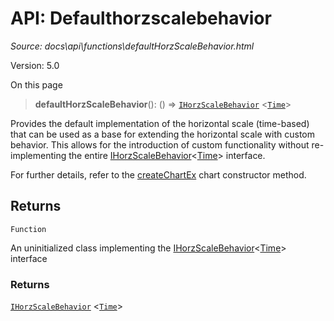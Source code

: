 # API: Defaulthorzscalebehavior

*Source: docs\api\functions\defaultHorzScaleBehavior.html*

Version: 5.0

On this page

> **defaultHorzScaleBehavior**(): () => [`IHorzScaleBehavior`](../interfaces/IHorzScaleBehavior.md) <[`Time`](../type-aliases/Time.md)>

Provides the default implementation of the horizontal scale (time-based) that can be used as a base for extending the horizontal scale with custom behavior. This allows for the introduction of custom functionality without re-implementing the entire [IHorzScaleBehavior](../interfaces/IHorzScaleBehavior.md)<[Time](../type-aliases/Time.md)> interface.

For further details, refer to the [createChartEx](createChartEx.md) chart constructor method.

## Returns[​](defaultHorzScaleBehavior.html#returns "Direct link to Returns")

`Function`

An uninitialized class implementing the [IHorzScaleBehavior](../interfaces/IHorzScaleBehavior.md)<[Time](../type-aliases/Time.md)> interface

### Returns[​](defaultHorzScaleBehavior.html#returns-1 "Direct link to Returns")

[`IHorzScaleBehavior`](../interfaces/IHorzScaleBehavior.md) <[`Time`](../type-aliases/Time.md)>
